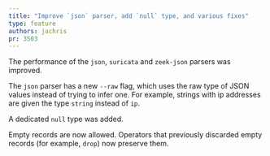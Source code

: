 ```yaml
---
title: "Improve `json` parser, add `null` type, and various fixes"
type: feature
authors: jachris
pr: 3503
---
```


The performance of the `json`, `suricata` and `zeek-json` parsers was improved.

The `json` parser has a new `--raw` flag, which uses the raw type of JSON values
instead of trying to infer one. For example, strings with ip addresses are given
the type `string` instead of `ip`.

A dedicated `null` type was added.

Empty records are now allowed. Operators that previously discarded empty records
(for example, `drop`) now preserve them.
